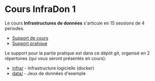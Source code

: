 <!-- ![HEIG-VD](https://heig-vd.ch/images/heig-vd-logo.gif)<br> -->
Cours InfraDon 1
=

Le cours **Infrastructures de données** s'articule en 15 sessions de 4 periodes.
- [Support de cours](https://github.com/damiencorpataux/infradon1/wiki)
- [Support pratique](infra/)
<!-- - [Questions & Réponses](https://github.com/damiencorpataux/infradon1/issues) ? -->

Le support pour la partie pratique est dans ce dépôt git, organisé en 2 répertoires (qui vous seront présentés en cours):
- [infra/](infra/) - Infrastructure logicielle (docker)
- [data/](data/) - Jeux de données d'exemple
